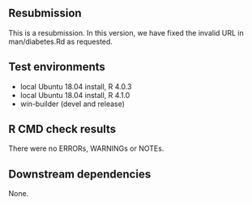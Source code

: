 
## Resubmission
This is a resubmission. In this version, we have fixed the invalid URL in man/diabetes.Rd as requested.

## Test environments
* local Ubuntu 18.04 install, R 4.0.3
* local Ubuntu 18.04 install, R 4.1.0
* win-builder (devel and release)

## R CMD check results
There were no ERRORs, WARNINGs or NOTEs.

## Downstream dependencies
None.
